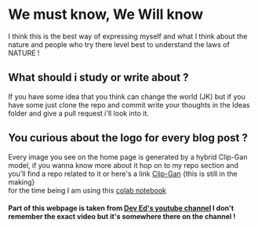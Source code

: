 # We must know, We Will know 

I think this is the best way of expressing myself and what I think about the nature and 
people who try there level best to understand the laws of NATURE !


## What should i study or write about ?

If you have some idea that you think can change the world (JK) but if you have some 
just clone the repo and commit write your thoughts in the Ideas folder and give a pull request
i'll look into it.


## You curious about the logo for every blog post ?
Every image you see on the home page is generated by a hybrid Clip-Gan model,
if you wanna know more about it hop on to my repo section and you'll find a repo related to it
or here's a link [Clip-Gan](https://github.com/shauray8/clip-gan) {this is still in the making}
<br>
for the time being I am using this [colab notebook](https://colab.research.google.com/drive/1FoHdqoqKntliaQKnMoNs3yn5EALqWtvP?usp=sharing#scrollTo=7EuUz-ICNKUr)


#### Part of this webpage is taken from [Dev Ed's youtube channel](https://www.youtube.com/channel/UClb90NQQcskPUGDIXsQEz5Q) I don't remember the exact video but it's somewhere there on the channel ! 

